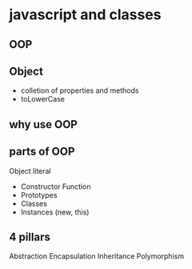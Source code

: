 # javascript and classes

## OOP

## Object
- colletion of properties and methods
- toLowerCase 

## why use OOP

## parts of OOP
Object literal

- Constructor Function
- Prototypes
- Classes
- Instances (new, this)

## 4 pillars
Abstraction
Encapsulation
Inheritance
Polymorphism

